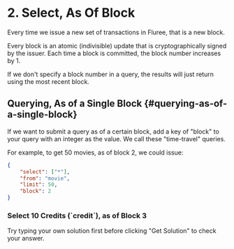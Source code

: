# 2. Select, As Of Block

Every time we issue a new set of transactions in Fluree, that is a new block.

Every block is an atomic (indivisible) update that is cryptographically signed by the issuer. Each time a block is committed, the block number increases by 1.

If we don't specify a block number in a query, the results will just return using the most recent block.

## Querying, As of a Single Block {#querying-as-of-a-single-block}

If we want to submit a query as of a certain block, add a key of "block" to your query with an integer as the value. We call these "time-travel" queries.

For example, to get 50 movies, as of block 2, we could issue:

```json
{
    "select": ["*"],
    "from": "movie",
    "limit": 50, 
    "block": 2
}
```

<div class="challenge">
<h3>Select 10 Credits (`credit`), as of Block 3</h3>

<p>Try typing your own solution first before clicking "Get Solution" to check your answer. </p>
</div>
